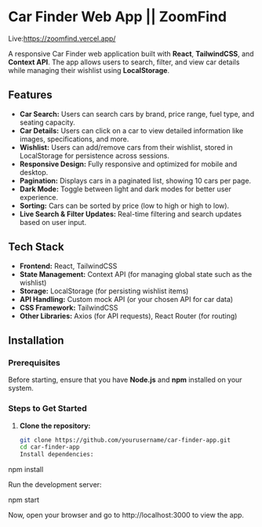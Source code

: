 # Car Finder Web App || ZoomFind

Live:https://zoomfind.vercel.app/

A responsive Car Finder web application built with **React**, **TailwindCSS**, and **Context API**. The app allows users to search, filter, and view car details while managing their wishlist using **LocalStorage**.

## Features

- **Car Search:** Users can search cars by brand, price range, fuel type, and seating capacity.
- **Car Details:** Users can click on a car to view detailed information like images, specifications, and more.
- **Wishlist:** Users can add/remove cars from their wishlist, stored in LocalStorage for persistence across sessions.
- **Responsive Design:** Fully responsive and optimized for mobile and desktop.
- **Pagination:** Displays cars in a paginated list, showing 10 cars per page.
- **Dark Mode:** Toggle between light and dark modes for better user experience.
- **Sorting:** Cars can be sorted by price (low to high or high to low).
- **Live Search & Filter Updates:** Real-time filtering and search updates based on user input.

## Tech Stack

- **Frontend:** React, TailwindCSS
- **State Management:** Context API (for managing global state such as the wishlist)
- **Storage:** LocalStorage (for persisting wishlist items)
- **API Handling:** Custom mock API (or your chosen API for car data)
- **CSS Framework:** TailwindCSS
- **Other Libraries:** Axios (for API requests), React Router (for routing)

## Installation

### Prerequisites

Before starting, ensure that you have **Node.js** and **npm** installed on your system.

### Steps to Get Started

1. **Clone the repository:**
   ```bash
   git clone https://github.com/yourusername/car-finder-app.git
   cd car-finder-app
   Install dependencies:
   ```

npm install

Run the development server:

npm start

Now, open your browser and go to http://localhost:3000 to view the app.
